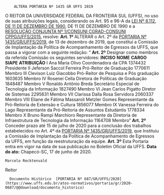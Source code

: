         ALTERA PORTARIA Nº 1435 GR UFFS 2019  

 O REITOR DA UNIVERSIDADE FEDERAL DA FRONTEIRA SUL (UFFS), no uso de suas atribuições legais, considerando os Art. 95 e 96-A da [LEI Nº 8.112, DE 11 DE DEZEMBRO DE 1990](http://www.planalto.gov.br/ccivil_03/leis/l8112cons.htm), DE 11 DE DEZEMBRO DE 1990 e a [RESOLUÇÃO CONJUNTA Nº 1/CONSUNI CGRAD-CONSUNI CPPG/UFFS/2015](https://www.uffs.edu.br/atos-normativos/resolucao/consunicgrad-consunicppg/2015-0001), resolve:   **Art. 1º** ALTERAR o Art. 2º da [PORTARIA Nº 1435/GR/UFFS/2019](https://www.uffs.edu.br/atos-normativos/portaria/gr/2019-1435), de 13 de dezembro de 2019, que constitui a Comissão de Implantação da Política de Acompanhamento de Egressos da UFFS, que passa a vigorar com a seguinte redação: “ **Art. 2º**  Designar como membros da referida Comissão os seguintes servidores:     **INCISO**   **NOME**   **CARGO**   **SIAPE**   **ATRIBUIÇÃO**     I   Ana Maria Olivo   Coordenadora da CPA   1374432   Presidente     II   Jeferson Saccol Ferreira   Pró-Reitor de Graduação   1770611   Membro     III   Clevison Luiz Giacobbo   Pró-Reitor de Pesquisa e Pós graduação   1603635   Membro     IV   Rosenei Cella   Diretora de Políticas de Graduação   1848487   Membro     V   Ronaldo Antônio Breda   Secretário Especial de Tecnologia da Informação   1827490   Membro     VI   Jean Carlos Pigatto   Diretor de Sistemas   2295631   Membro     VII   Clarissa Dalla Rosa   Servidora   2060337   Membro     VIII   Eliane de Fátima Massaroli Metzler Gomes   Representante da Pró-Reitoria de Extensão e Cultura   1856077   Membro     IX   Vanessa Ferreira do Lago   Representante da Pró-Reitoria de Assuntos Estudantis   1778334   Membro     X   Bruno Rampi Marchioro   Representante da Diretoria de Infraestrutura de Tecnologia da Informação   1164708   Membro”       **Art. 2º** Conceder prazo até 15 de julho de 2020 para a conclusão dos trabalhos estabelecidos no Art. 4º da [PORTARIA Nº 1435/GR/UFFS/2019](https://www.uffs.edu.br/atos-normativos/portaria/gr/2019-1435), que Instituiu a Comissão de Implantação da Política de Acompanhamento de Egressos da UFFS, em função da reestruturação da equipe.   **Art. 3º** Esta Portaria entra em vigor na data de sua publicação no Boletim Oficial da UFFS.        **Data do ato:** Chapecó-SC, 17 de junho de 2020.   
 

    Marcelo Recktenvald   
 Reitor 

      Documento Histórico  [PORTARIA Nº 687/GR/UFFS/2020](https://www.uffs.edu.br/atos-normativos/portaria/gr/2020-0687/@@download/documento_historico)     
      